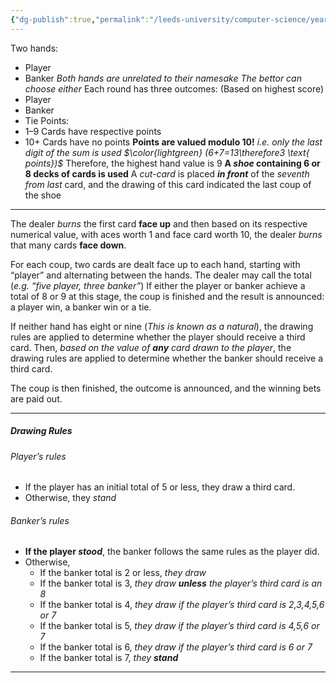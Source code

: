 ```yaml
---
{"dg-publish":true,"permalink":"/leeds-university/computer-science/year-1/oop-programming/baccarat/"}
---
```


Two hands:
- Player
- Banker
*Both hands are unrelated to their namesake*
*The bettor can choose either*
Each round has three outcomes:
(Based on highest score)
- Player
- Banker
- Tie
Points:
- 1–9 Cards have respective points
- 10+ Cards have no points
**Points are valued modulo 10!**
*i.e. only the last digit of the sum is used $\color{lightgreen} (6+7=13\therefore3 \text{ points})$*
Therefore, the highest hand value is 9
**A *shoe* containing 6 or 8 decks of cards is used**
A *cut-card* is placed ***in front*** of the *seventh from last* card, and the drawing of this card indicated the last coup of the shoe

---
The dealer *burns* the first card **face up** and then based on its respective numerical value, with aces worth 1 and face card worth 10, the dealer *burns* that many cards **face down**.

For each coup, two cards are dealt face up to each hand, starting with “player” and alternating between the hands.
The dealer may call the total (*e.g. “five player, three banker”*)
If either the player or banker achieve a total of 8 or 9 at this stage, the coup is finished and the result is announced: a player win, a banker win or a tie.

If neither hand has eight or nine (*This is known as a natural*), the drawing rules are applied to determine whether the player should receive a third card.
Then, *based on the value of **any** card drawn to the player*, the drawing rules are applied to determine whether the banker should receive a third card.

The coup is then finished, the outcome is announced, and the winning bets are paid out.

---
##### Drawing Rules
###### Player’s rules
- If the player has an initial total of 5 or less, they draw a third card.
- Otherwise, they *stand*
###### Banker’s rules
- **If the player *stood***, the banker follows the same rules as the player did.
- Otherwise, 
	- If the banker total is 2 or less, *they draw*
	- If the banker total is 3, *they draw **unless** the player’s third card is an 8*
	- If the banker total is 4, *they draw if the player’s third card is 2,3,4,5,6 or 7*
	- If the banker total is 5, *they draw if the player’s third card is 4,5,6 or 7*
	- If the banker total is 6, *they draw if the player’s third card is 6 or 7*
	- If the banker total is 7, *they **stand***

---
